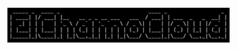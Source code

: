 <p align="center">
        <img src="https://raw.githubusercontent.com/elchamocloud/.github/main/images/terminal-logo.png" alt="ElChamoCloud" width="700">
</p>
<br>